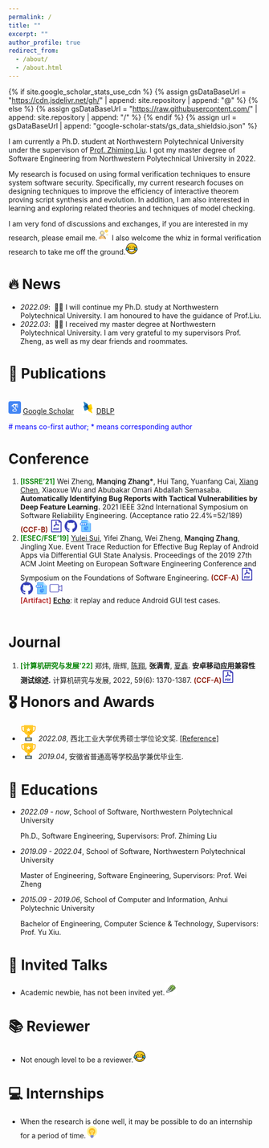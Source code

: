 ```yaml
---
permalink: /
title: ""
excerpt: ""
author_profile: true
redirect_from: 
  - /about/
  - /about.html
---
```


{% if site.google_scholar_stats_use_cdn %}
{% assign gsDataBaseUrl = "https://cdn.jsdelivr.net/gh/" | append: site.repository | append: "@" %}
{% else %}
{% assign gsDataBaseUrl = "https://raw.githubusercontent.com/" | append: site.repository | append: "/" %}
{% endif %}
{% assign url = gsDataBaseUrl | append: "google-scholar-stats/gs_data_shieldsio.json" %}

<span class='anchor' id='about-me'></span>

I am currently a Ph.D. student at Northwestern Polytechnical University under the supervison of [Prof. Zhiming Liu](https://teacher.nwpu.edu.cn/zliu.html). I got my master degree of Software Engineering from Northwestern Polytechnical University in 2022. 

My research is focused on using formal verification techniques to ensure system software security. Specifically, my current research focuses on designing techniques to improve the efficiency of interactive theorem proving script synthesis and evolution. In addition, I am also interested in learning and exploring related theories and techniques of model checking. 

I am very fond of discussions and exchanges, if you are interested in my research, please email me.<img src="images/jiaoliu.png" width="25" height="25">  I also welcome the whiz in formal verification research to take me off the ground.<img src="images/xiaoku.png" width="25" height="25">

<!-- My research interest includes neural machine translation and computer vision. I have published more than 100 papers at the top international AI conferences with total <a href='https://scholar.google.com/citations?user=DhtAFkwAAAAJ'>google scholar citations <strong><span id='total_cit'>260000+</span></strong></a> (You can also use google scholar badge <a href='https://scholar.google.com/citations?user=DhtAFkwAAAAJ'><img src="https://img.shields.io/endpoint?url={{ url | url_encode }}&logo=Google%20Scholar&labelColor=f6f6f6&color=9cf&style=flat&label=citations"></a>). -->


# 🔥 News
- *2022.09*: &nbsp;🎉🎉 I will continue my Ph.D. study at Northwestern Polytechnical University. I am honoured to have the guidance of Prof.Liu.
- *2022.03*: &nbsp;🎉🎉 I received my master degree at Northwestern Polytechnical University. I am very grateful to my supervisors Prof. Zheng, as well as my dear friends and roommates.

# 📝 Publications 
<!-- <img src="images/Award.png"/> <span style="color:rgb(209, 36, 13);font-weight: 600;">ACM SIGSOFT Distinguished Paper Award.</span><br /> -->

<div id="Conference" style="float:left;margin-top: 5px;">
    <p class="a">
      <img src="images/google_scholar.png" width="25" height="25">
      <a href="https://scholar.google.com.hk/citations?hl=zh-CN&pli=1&user=9C3ekxYAAAAJ">Google Scholar</a>
      &nbsp;&nbsp;
      <img src="images/dblp.png" width="25" height="25">
      <a href="https://dblp.org/pid/246/5343.html?q=manqing%20zhang">DBLP</a>
    </p>
    <p style="color:blue"># means co-first author; * means corresponding author</p>
    <h1 class="content_title">Conference</h1>
    <ol class="main_ul" style="margin-top: 5px;">
    <li><span style="color:green;font-weight: 600;">[ISSRE’21]</span> Wei Zheng, <span style="font-weight: 600;">Manqing Zhang*</span>, Hui Tang, Yuanfang Cai, <a target="_blank" href="https://smartse.github.io/">Xiang Chen</a>, Xiaoxue Wu and Abubakar Omari Abdallah Semasaba. <strong>Automatically Identifying Bug Reports with Tactical Vulnerabilities by Deep Feature Learning.</strong> 2021 IEEE 32nd International Symposium on Software Reliability Engineering. (Acceptance ratio 22.4%=52/189)  
        <span style="color:rgb(138, 22, 6);font-weight: 600;">(CCF-B)</span>
	    <a href="publications/issre21.pdf"><img src="images/pdf.png" width="25" height="25"></a>
	    <a href="https://github.com/zmqgeek/Itactivul"> <img src="images/github.png" width="25" height="25"></a>
	    <img src="images/ppt.png" width="25" height="25">
    </li>
    <li><span style="color:green;font-weight: 600;">[ESEC/FSE’19]</span> <a target="_blank" href="https://yuleisui.github.io">Yulei Sui</a>, Yifei Zhang, Wei Zheng, <span style="font-weight: 600;">Manqing Zhang</span>, Jingling Xue. Event Trace Reduction for Effective Bug Replay of Android Apps via Differential GUI State Analysis. Proceedings of the 2019 27th ACM Joint Meeting on European Software Engineering Conference and Symposium on the Foundations of Software Engineering. 
        <span style="color:rgb(138, 22, 6);font-weight: 600;">(CCF-A)</span>
	    <a href="publications/fse19.pdf"><img src="images/pdf.png" width="25" height="25"></a>
	    <a href="https://github.com/zmqgeek/Echo"> <img src="images/github.png" width="25" height="25"></a>
	    <img src="images/ppt.png" width="25" height="25">
	    <a href="https://www.youtube.com/watch?v=0UCVIIEigEI"><img src="images/video.png" width="25" height="25"></a><br />
	<span style="color:firebrick;font-weight: 600;">[Artifact]</span> <a href="https://github.com/zmqgeek/Echo" style="font-weight: 600;">Echo</a>: it replay and reduce Android GUI test cases.
    </li>
    </ol>
</div>
				
				
<div id="Journal" style="float:left;margin-top: 5px;">
    <h1 class="content_title">Journal</h1>
    <ol class="main_ul" style="margin-top: 5px;">
    <li><span style="color:green;font-weight: 600;">[计算机研究与发展'22]</span> 郑炜, 唐辉, <a target="_blank" href="https://smartse.github.io/">陈翔</a>, <span style="font-weight: 600;">张满青</span>, <a target="_blank" href="https://xin-xia.github.io/">夏鑫</a>. <strong>安卓移动应用兼容性测试综述.</strong> 计算机研究与发展, 2022, 59(6): 1370-1387. 
    <span style="color:rgb(138, 22, 6);font-weight: 600;">(CCF-A)</span><a href="publications/jcrd22.pdf"><img src="images/pdf.png" width="25" height="25"></a>
    </li>
    </ol>
</div>	   

# 🎖 Honors and Awards

- ![Award1](images/Award1.png) *2022.08*, 西北工业大学优秀硕士学位论文奖. \[[Reference](https://gs.nwpu.edu.cn/info/2141/15244.htm)\]
- ![Award1](images/Award1.png) *2019.04*, 安徽省普通高等学校品学兼优毕业生.

# 📖 Educations
- *2022.09 - now*, School of Software, Northwestern Polytechnical University
  
  Ph.D., Software Engineering, Supervisors: Prof. Zhiming Liu
  
- *2019.09 - 2022.04*, School of Software, Northwestern Polytechnical University

  Master of Engineering, Software Engineering, Supervisors: Prof. Wei Zheng
  
- *2015.09 - 2019.06*, School of Computer and Information, Anhui Polytechnic University

  Bachelor of Engineering, Computer Science & Technology, Supervisors: Prof. Yu Xiu.

# 💬 Invited Talks

- Academic newbie, has not been invited yet.<img src="images/xiaobai.png" width="25" height="25">

# 📚 Reviewer

- Not enough level to be a reviewer.<img src="images/xiaoku.png" width="25" height="25">

# 💻 Internships

- When the research is done well, it may be possible to do an internship for a period of time.<img src="images/idea.png" width="25" height="25">
